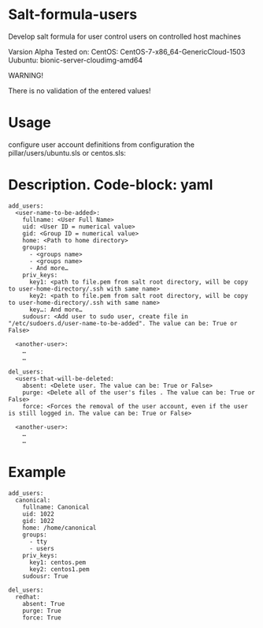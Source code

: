 # Salt-formula-users
Develop salt formula for user control users on controlled host machines

Varsion Alpha
Tested on:
CentOS: CentOS-7-x86_64-GenericCloud-1503
Uubuntu: bionic-server-cloudimg-amd64

WARNING!

There is no validation of the entered values!

Usage
=======
configure user account definitions from configuration the pillar/users/ubuntu.sls or centos.sls:


Description. Code-block: yaml
================
```
add_users:
  <user-name-to-be-added>:
    fullname: <User Full Name>
    uid: <User ID = numerical value>
    gid: <Group ID = numerical value>
    home: <Path to home directory>
    groups:
      - <groups name>
      - <groups name>
      - And more…
    priv_keys:
      key1: <path to file.pem from salt root directory, will be copy to user-home-directory/.ssh with same name>
      key2: <path to file.pem from salt root directory, will be copy to user-home-directory/.ssh with same name>
      key…: And more…
    sudousr: <Add user to sudo user, create file in "/etc/sudoers.d/user-name-to-be-added". The value can be: True or False>

  <another-user>:
    …
    …

del_users:
  <users-that-will-be-deleted:
    absent: <Delete user. The value can be: True or False>
    purge: <Delete all of the user's files . The value can be: True or False>
    force: <Forces the removal of the user account, even if the user is still logged in. The value can be: True or False>

  <another-user>:
    …
    …
```

Example
=======
```
add_users:
  canonical:
    fullname: Canonical
    uid: 1022
    gid: 1022
    home: /home/canonical
    groups:
      - tty
      - users
    priv_keys:
      key1: centos.pem
      key2: centos1.pem
    sudousr: True

del_users:
  redhat:
    absent: True
    purge: True
    force: True
```
